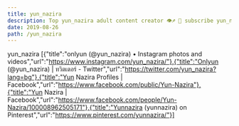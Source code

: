 ```yaml
---
title: yun_nazira
description: Top yun_nazira adult content creator 👁♐️ 👑 subscribe yun_nazira to my porn site below IG yun_nazira
date: 2019-08-26
path: /yun_nazira
---
```


yun_nazira
[{"title":"onlyun (@yun_nazira) • Instagram photos and videos","url":"https://www.instagram.com/yun_nazira/"},{"title":"Onlyun (@yun_nazira) | ทวิตเตอร์ - Twitter","url":"https://twitter.com/yun_nazira?lang=bg"},{"title":"Yun Nazira Profiles | Facebook","url":"https://www.facebook.com/public/Yun-Nazira"},{"title":"Yun Nazira | Facebook","url":"https://www.facebook.com/people/Yun-Nazira/100008962505171"},{"title":"Yunnazira (yunnazira) on Pinterest","url":"https://www.pinterest.com/yunnazira/"}]

